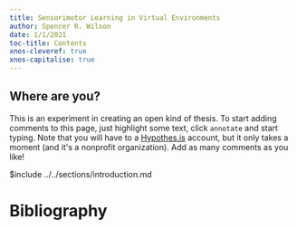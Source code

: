 ```yaml
---
title: Sensorimotor Learning in Virtual Environments
author: Spencer R. Wilson
date: 1/1/2021
toc-title: Contents
xnos-cleveref: true
xnos-capitalise: true
---
```


<h2>Where are you?</h2>

This is an experiment in creating an open kind of thesis. To start adding comments to this page, just highlight some text, click `annotate` and start typing. Note that you will have to a <a href="https://web.hypothes.is/" target="_blank">Hypothes.is</a> account, but it only takes a moment (and it's a nonprofit organization). Add as many comments as you like!

<!-- you MUST have new lines between transcludes! -->

$include ../../sections/introduction.md

<!-- $include sections/motor_physiology.md

$include sections/experimental_methods.md

$include sections/problem_formalization.md

$include sections/data_analysis.md

$include sections/theory.md

$include sections/next_steps.md -->

# Bibliography